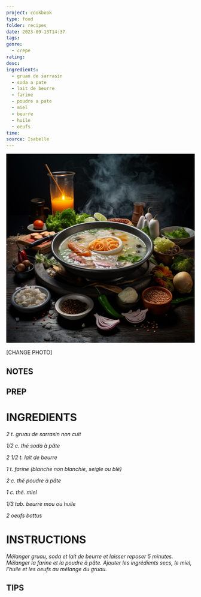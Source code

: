 ```yaml
---
project: cookbook
type: food
folder: recipes
date: 2023-09-13T14:37
tags: 
genre:
  - crepe
rating: 
desc: 
ingredients:
  - gruan de sarrasin
  - soda a pate
  - lait de beurre
  - farine
  - poudre a pate
  - miel
  - beurre
  - huile
  - oeufs
time: 
source: Isabelle
---
```


![IMAGE](_default.png)


[CHANGE PHOTO]


## NOTES




## PREP


# INGREDIENTS

_2 t. gruau de sarrasin non cuit_

_1/2 c. thé soda à pâte_

_2 1/2 t. lait de beurre_

_1 t. farine (blanche non blanchie,_
_seigle ou blé)_

_2 c. thé poudre à pâte_

_1 c. thé. miel_

_1/3 tab. beurre mou ou huile_

_2 oeufs battus_



# INSTRUCTIONS

_Mélanger gruau, soda et lait de beurre et laisser_
_reposer 5 minutes. Mélanger la farine et_
_la poudre à pâte. Ajouter les ingrédients secs,_
_le miel, l’huile et les oeufs au mélange du gruau._



## TIPS



